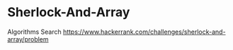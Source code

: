 # Sherlock-And-Array
Algorithms Search
https://www.hackerrank.com/challenges/sherlock-and-array/problem
